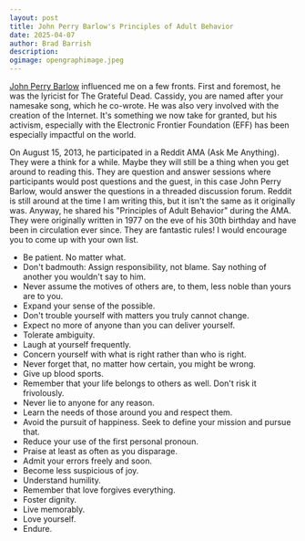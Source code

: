 ```yaml
---
layout: post
title: John Perry Barlow's Principles of Adult Behavior
date: 2025-04-07
author: Brad Barrish
description: 
ogimage: opengraphimage.jpeg
---
```


[John Perry Barlow](https://en.wikipedia.org/wiki/John_Perry_Barlow) influenced me on a few fronts. First and foremost, he was the lyricist for The Grateful Dead. Cassidy, you are named after your namesake song, which he co-wrote. He was also very involved with the creation of the Internet. It's something we now take for granted, but his activism, especially with the Electronic Frontier Foundation (EFF) has been especially impactful on the world.

On August 15, 2013, he participated in a Reddit AMA (Ask Me Anything). They were a think for a while. Maybe they will still be a thing when you get around to reading this. They are question and answer sessions where participants would post questions and the guest, in this case John Perry Barlow, would answer the questions in a threaded discussion forum. Reddit is still around at the time I am writing this, but it isn't the same as it originally was. Anyway, he shared his "Principles of Adult Behavior" during the AMA. They were originally written in 1977 on the eve of his 30th birthday and have been in circulation ever since. They are fantastic rules! I would encourage you to come up with your own list. 

* Be patient. No matter what.
* Don't badmouth: Assign responsibility, not blame. Say nothing of another you wouldn't say to him.
* Never assume the motives of others are, to them, less noble than yours are to you.
* Expand your sense of the possible.
* Don't trouble yourself with matters you truly cannot change.
* Expect no more of anyone than you can deliver yourself.
* Tolerate ambiguity.
* Laugh at yourself frequently.
* Concern yourself with what is right rather than who is right.
* Never forget that, no matter how certain, you might be wrong.
* Give up blood sports.
* Remember that your life belongs to others as well. Don't risk it frivolously.
* Never lie to anyone for any reason.
* Learn the needs of those around you and respect them.
* Avoid the pursuit of happiness. Seek to define your mission and pursue that.
* Reduce your use of the first personal pronoun.
* Praise at least as often as you disparage.
* Admit your errors freely and soon.
* Become less suspicious of joy.
* Understand humility.
* Remember that love forgives everything.
* Foster dignity.
* Live memorably.
* Love yourself.
* Endure. 